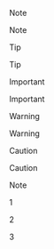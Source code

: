 > [!NOTE]
> Note

> [!TIP]
> Tip

> [!IMPORTANT]
> Important

> [!WARNING]
> Warning

> [!CAUTION]
> Caution

> [!NOTE]
> 1
>
> 2
> 
> 3


